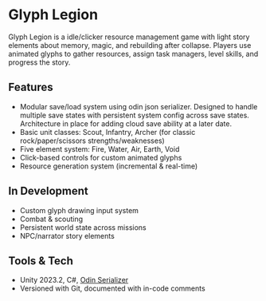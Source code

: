 # Glyph Legion

Glyph Legion is a idle/clicker resource management game with light story elements about memory, magic, and rebuilding after collapse. Players use animated glyphs to gather resources, assign task managers, level skills, and progress the story.

## Features
- Modular save/load system using odin json serializer. Designed to handle multiple save states with persistent system config across save states. Architecture in place for adding cloud save ability at a later date.
- Basic unit classes: Scout, Infantry, Archer (for classic rock/paper/scissors strengths/weaknesses)
- Five element system: Fire, Water, Air, Earth, Void
- Click-based controls for custom animated glyphs
- Resource generation system (incremental & real-time)

## In Development
- Custom glyph drawing input system
- Combat & scouting
- Persistent world state across missions
- NPC/narrator story elements

## Tools & Tech
- Unity 2023.2, C#, [Odin Serializer](https://github.com/TeamSirenix/odin-serializer)
- Versioned with Git, documented with in-code comments

